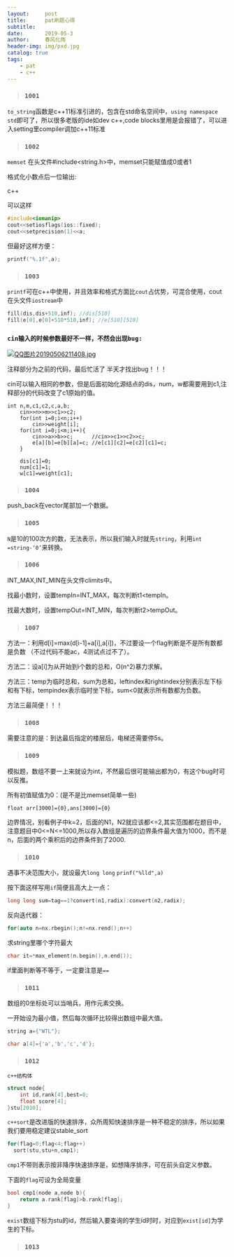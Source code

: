 ```yaml
---
layout:     post
title:      pat刷题心得
subtitle:   
date:       2019-05-3
author:     春风化雨
header-img: img/pxd.jpg
catalog: true
tags:
    - pat
	- c++
---
```


> ### `1001`

`to_string`函数是c++11标准引进的，包含在std命名空间中，`using namespace std`即可了，所以很多老版的ide如dev c++,code blocks里用是会报错了，可以进入setting里compiler调加c++11标准

> ### `1002`

`memset`	在头文件#include<string.h>中，memset只能赋值成0或者1

格式化小数点后一位输出:

c++

可以这样

```c++
#include<iomanip>
cout<<setiosflags(ios::fixed);
cout<<setprecision(1)<<a;
```

但最好这样方便：

```c++
printf("%.1f",a);
```

> ### `1003`



`printf`可在c++中使用，并且效率和格式方面比`cout`占优势，可混合使用，cout在头文件`iostream`中

```c++
fill(dis,dis+510,inf); //dis[510]
fill(e[0],e[0]+510*510,inf); //e[510][510]
```

### `cin输入的时候参数最好不一样，不然会出现bug:`

[![QQ图片20190506211408.jpg](https://i.loli.net/2019/05/06/5cd0340a96001.jpg)](https://i.loli.net/2019/05/06/5cd0340a96001.jpg)

注释部分为之前的代码，最后忙活了 半天才找出bug！！！

cin可以输入相同的参数，但是后面初始化源结点的dis，num，w都需要用到c1,注释部分的代码改变了c1原始的值。

```
int n,m,c1,c2,c,a,b;
    cin>>n>>m>>c1>>c2;
    for(int i=0;i<n;i++)
        cin>>weight[i];
    for(int i=0;i<m;i++){
        cin>>a>>b>>c;      //cin>>c1>>c2>>c;
        e[a][b]=e[b][a]=c; //e[c1][c2]=e[c2][c1]=c;
    }

    dis[c1]=0;
    num[c1]=1;
    w[c1]=weight[c1];

```



> ### `1004`

push_back在vector尾部加一个数据。



> ### `1005`

`N`是10的100次方的数，无法表示，所以我们输入时就先`string`，利用`int =string-‘0’`来转换。

> ### `1006`

INT_MAX,INT_MIN在头文件climits中。

找最小数时，设置tempIn=INT_MAX，每次判断t1<tempIn。

找最大数时，设置tempOut=INT_MIN，每次判断t2>tempOut。

> ### `1007`

方法一：利用d[i]=max(d[i-1]+a[i],a[i])，不过要设一个flag判断是不是所有数都是负数 （不过代码不能ac，4测试点过不了）。

方法二：设a[i]为从开始到i个数的总和，O(n^2)暴力求解。

方法三：temp为临时总和，sum为总和，leftindex和rightindex分别表示左下标和有下标，tempindex表示临时坐下标，sum<0就表示所有数都为负数。

方法三最简便！！！

> ### `1008`

需要注意的是：到达最后指定的楼层后，电梯还需要停5s。

> ### `1009`

模拟题，数组不要一上来就设为int，不然最后很可能输出都为0，有这个bug时可以反推。

所有初值赋值为0：(是不是比memset简单一些)

`float arr[3000]={0},ans[3000]={0}`

边界情况，别看例子中k=2，后面的N1，N2就应该都<=2,其实范围都在题目中，注意题目中0<=N<=1000,所以存入数组是遍历的边界条件最大值为1000，而不是n，后面的两个乘积后的边界条件到了2000.

> ### `1010`

遇事不决范围大小，就设最大`long long`  `prinf("%lld",a)`

按下面这样写用`if`简便且高大上一点：

```c++
long long sum=tag==1?convert(n1,radix):convert(n2,radix);
```

反向迭代器：

```c++
for(auto n=nx.rbegin();n!=nx.rend();n++)
```

求string里哪个字符最大

```c++
char it=*max_element(n.begin(),n.end());
```

if里面判断等不等于，一定要注意是`==`

> ### `1011`

数组的0坐标处可以当哨兵，用作元素交换。

一开始设为最小值，然后每次循环比较得出数组中最大值。

```c++
string a={"WTL"};

char a[4]={'a','b','c','d'};
```

> ### `1012`

`c++结构体`

```c++
struct node{
    int id,rank[4],best=0;
    float score[4];
}stu[2010];
```

`c++sort`是改进版的快速排序，众所周知快速排序是一种不稳定的排序，所以如果我们要用稳定建议stable_sort

```c++
for(flag=0;flag<4;flag++)
  sort(stu,stu+n,cmp1);
```

`cmp1`不带则表示按非降序快速排序是，如想降序排序，可在前头自定义参数。

下面的`flag`可设为全局变量

```c++
bool cmp1(node a,node b){
	return a.rank[flag]>b.rank[flag];
}
```

`exist`数组下标为stu的id，然后输入要查询的学生id时时，对应到`exist[id]`为学生的下标。

> ### `1013`

